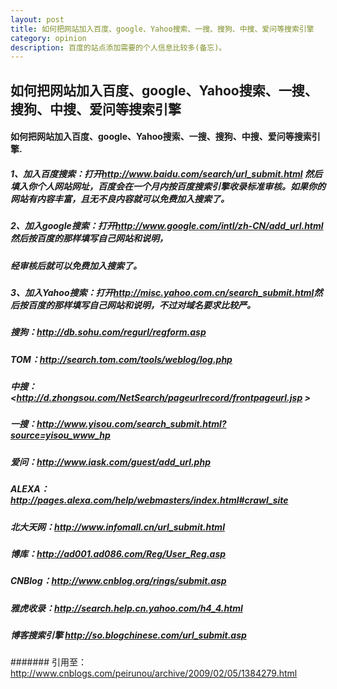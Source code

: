 ```yaml
---
layout: post
title: 如何把网站加入百度、google、Yahoo搜索、一搜、搜狗、中搜、爱问等搜索引擎
category: opinion
description: 百度的站点添加需要的个人信息比较多(备忘)。
---
```


##									如何把网站加入百度、google、Yahoo搜索、一搜、搜狗、中搜、爱问等搜索引擎
####	如何把网站加入百度、google、Yahoo搜索、一搜、搜狗、中搜、爱问等搜索引擎.

##### 	1、加入百度搜索：打开<http://www.baidu.com/search/url_submit.html> 然后填入你个人网站网址，百度会在一个月内按百度搜索引擎收录标准审核。如果你的网站有内容丰富，且无不良内容就可以免费加入搜索了。

##### 	2、加入google搜索：打开<http://www.google.com/intl/zh-CN/add_url.html> 然后按百度的那样填写自己网站和说明，
#####	经审核后就可以免费加入搜索了。

#####	3、加入Yahoo搜索：打开<http://misc.yahoo.com.cn/search_submit.html>然后按百度的那样填写自己网站和说明，不过对域名要求比较严。

##### 搜狗：<http://db.sohu.com/regurl/regform.asp>

##### TOM：<http://search.tom.com/tools/weblog/log.php>

##### 中搜：<http://d.zhongsou.com/NetSearch/pageurlrecord/frontpageurl.jsp >

#####	一搜：<http://www.yisou.com/search_submit.html?source=yisou_www_hp> 

#####	爱问：<http://www.iask.com/guest/add_url.php>

#####	ALEXA：<http://pages.alexa.com/help/webmasters/index.html#crawl_site>

#####	北大天网：<http://www.infomall.cn/url_submit.html>

#####	博库：<http://ad001.ad086.com/Reg/User_Reg.asp>


#####	CNBlog：<http://www.cnblog.org/rings/submit.asp> 

#####	雅虎收录：<http://search.help.cn.yahoo.com/h4_4.html>

#####	博客搜索引擎	<http://so.blogchinese.com/url_submit.asp>
		
#######		引用至：<http://www.cnblogs.com/peirunou/archive/2009/02/05/1384279.html>




